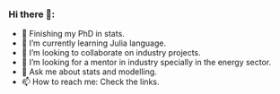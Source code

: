 ### Hi there 👋: 

- 🔭 Finishing my PhD in stats.
- 🌱 I’m currently learning Julia language.
- 👯 I’m looking to collaborate on industry projects.
- 🤔 I’m looking for a mentor in industry specially in the energy sector.
- 💬 Ask me about stats and modelling.
- 📫 How to reach me: Check the links.
    
<!--
**anyosa/anyosa** is a ✨ _special_ ✨ repository because its `README.md` (this file) appears on your GitHub profile.

Here are some ideas to get you started:

 ...
- 🌱 I’m currently learning ...
- 👯 I’m looking to collaborate on ...
- 🤔 I’m looking for help with ...
- 💬 Ask me about ...
- 📫 How to reach me: ...
- 😄 Pronouns: ...
- ⚡ Fun fact: ...
-->
